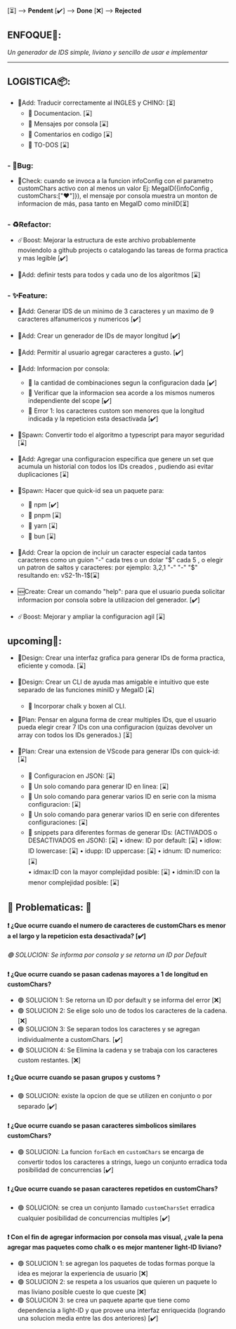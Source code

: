 [⏳] --> **Pendent**
[✔️] --> **Done**
[❌] --> **Rejected**


## ENFOQUE🧿: 
_Un generador de IDS simple, liviano y sencillo de usar e implementar_

---

## LOGISTICA📦: 
- 🧩Add: Traducir correctamente al INGLES y CHINO: [⏳] 
   - 🔹 Documentacion. [⌛]
   - 🔹 Mensajes por consola [⌛]
   - 🔹 Comentarios en codigo [⌛]
   - 🔹 TO-DOS [⌛]


### - 🐛Bug:
   - 👀Check: cuando se invoca a la funcion infoConfig con el parametro customChars activo con al menos un valor Ej: MegaID({infoConfig , customChars:["♥"]}), el mensaje por consola muestra un monton de informacion de más, pasa tanto en MegaID como miniID[⏳]

### - ♻️Refactor:

- ☄️Boost:  Mejorar la estructura de este archivo probablemente moviendolo a github projects o catalogando las tareas de forma practica y mas legible [✔️]

- 🧩Add: definir tests para todos y cada uno de los algoritmos [⌛]

### - ✨Feature: 

- 🧩Add: Generar IDS de un minimo de 3 caracteres y un maximo de 9 caracteres alfanumericos y numericos [✔️]

- 🧩Add: Crear un generador de IDs de mayor longitud [✔️]

- 🧩Add: Permitir al usuario agregar caracteres a gusto. [✔️]

- 🧩Add: Informacion por consola:
   - 🔹  la cantidad de combinaciones segun la configuracion dada [✔️]
   - 🔹  Verificar que la informacion sea acorde a los mismos numeros independiente del scope [✔️]
   - 🔹  Error 1: los caracteres custom son menores que la longitud indicada y la repeticion esta desactivada [✔️]

- 🐣Spawn: Convertir todo el algoritmo a typescript para mayor seguridad  [⌛]

- 🧩Add: Agregar una configuracion especifica que genere un set que acumula  un historial con todos los IDs creados ,  pudiendo asi evitar duplicaciones [⌛] 

- 🐣Spawn: Hacer que quick-id sea un paquete para:
   - 🔹 npm [✔️]
   - 🔹 pnpm [⌛]
   - 🔹 yarn [⌛]
   - 🔹 bun [⌛]


- 🧩Add: Crear la opcion de incluir un caracter especial cada tantos caracteres como un guion "-" cada tres o un dolar "$" cada 5 , o elegir un patron de saltos y caracteres: por ejemplo: 3,2,1 "-" "-" "$"  resultando en: vS2-1h-1$[⌛]

- 🆕Create: Crear un comando "help": para que el usuario pueda solicitar informacion por consola sobre la utilizacion del generador. [✔️]

- ☄️Boost: Mejorar y ampliar la configuracion agil [⌛]


## upcoming📌: 

- 🎨Design: Crear una interfaz grafica para generar IDs de forma practica, eficiente y comoda. [⌛]

- 🎨Design: Crear un CLI de ayuda mas amigable e intuitivo que este separado de las funciones  miniID y MegaID [⌛]
   - 🔹 Incorporar chalk y boxen al CLI.  

- 🤔Plan: Pensar en alguna forma de crear multiples IDs, que el usuario pueda elegir crear 7 IDs con una configuracion (quizas devolver un array con todos los IDs generados.) [⏳]

- 🤔Plan: Crear una extension de VScode para generar IDs con quick-id: [⌛]
   - 🔹 Configuracion en JSON: [⌛]
   - 🔹 Un solo comando para generar ID en linea: [⌛]
   - 🔹 Un solo comando para generar varios ID en serie con la misma configuracion: [⌛]
   - 🔹 Un solo comando para generar varios ID en serie con diferentes configuraciones: [⌛]
   - 🔹 snippets para diferentes formas de generar IDs: (ACTIVADOS o DESACTIVADOS en JSON): [⌛]
      • idnew: ID por default: [⌛]
      • idlow: ID lowercase: [⌛]
      • idupp: ID uppercase: [⌛]
      • idnum: ID numerico: [⌛]  
      • idmax:ID con la mayor complejidad posible: [⌛]
      • idmin:ID con la menor complejidad posible: [⌛]



## 🛑 **Problematicas:** 🛑

#### ❗ ¿Que ocurre cuando el numero de caracteres de customChars es menor a el largo y la repeticion esta desactivada? [✔️]
_🟢 SOLUCION: Se informa por consola y se retorna un ID por Default_

#### ❗ ¿Que ocurre cuando se pasan cadenas mayores a 1 de longitud en customChars?

- 🟢 SOLUCION 1: Se retorna un ID por default y se informa del error [❌]
- 🟢 SOLUCION 2: Se elige solo uno de todos los caracteres de la cadena. [❌]
- 🟢 SOLUCION 3: Se separan todos los caracteres y se agregan individualmente a customChars. [✔️]
- 🟢 SOLUCION 4: Se Elimina la cadena y se trabaja con los caracteres custom restantes. [❌]

#### ❗ ¿Que ocurre cuando se pasan grupos y customs ?

- 🟢 SOLUCION: existe la opcion de que se utilizen en conjunto o por separado [✔️]

#### ❗ ¿Que ocurre cuando se pasan caracteres simbolicos similares customChars?

- 🟢 SOLUCION: La funcion `forEach` en `customChars` se encarga de convertir todos los caracteres a strings, luego un conjunto erradica toda posibilidad de concurrencias [✔️]

#### ❗ ¿Que ocurre cuando se pasan caracteres repetidos en customChars?

- 🟢 SOLUCION: se crea un conjunto llamado `customCharsSet` erradica cualquier posibilidad de concurrencias multiples [✔️]

#### ❗ Con el fin de agregar informacion por consola mas visual, ¿vale la pena agregar mas paquetes como chalk o es mejor mantener light-ID liviano?

- 🟢 SOLUCION 1: se agregan los paquetes de todas formas porque la idea es mejorar la experiencia de usuario  [❌]
- 🟢 SOLUCION 2: se respeta a los usuarios que quieren un paquete lo mas liviano posible cueste lo que cueste [❌]
- 🟢 SOLUCION 3: se crea un paquete aparte que tiene como dependencia a light-ID y que provee una interfaz enriquecida (logrando una solucion media entre las dos anteriores) [✔️]